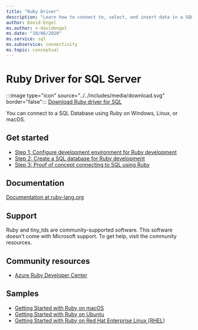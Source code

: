 ```yaml
---
title: "Ruby Driver"
description: "Learn how to connect to, select, and insert data in a SQL Database using Ruby on Windows, Linux, or macOS."
author: David-Engel
ms.author: v-davidengel
ms.date: "10/06/2020"
ms.service: sql
ms.subservice: connectivity
ms.topic: conceptual
---
```

# Ruby Driver for SQL Server

:::image type="icon" source="../../includes/media/download.svg" border="false"::: [Download Ruby driver for SQL](../sql-connection-libraries.md#anchor-20-drivers-relational-access)

You can connect to a SQL Database using Ruby on Windows, Linux, or macOS.
  
## Get started  

* [Step 1: Configure development environment for Ruby development](step-1-configure-development-environment-for-ruby-development.md)  
* [Step 2: Create a SQL database for Ruby development](step-2-create-a-sql-database-for-ruby-development.md)  
* [Step 3: Proof of concept connecting to SQL using Ruby](step-3-proof-of-concept-connecting-to-sql-using-ruby.md)  
  
## Documentation  

[Documentation at ruby-lang.org](https://www.ruby-lang.org/en/documentation/)  
  
## Support

Ruby and tiny_tds are community-supported software. This software doesn't come with Microsoft support. To get help, visit the community resources.

## Community resources

* [Azure Ruby Developer Center](https://azure.microsoft.com/develop/ruby/)
  
## Samples

* [Getting Started with Ruby on macOS](https://www.microsoft.com/sql-server/developer-get-started/ruby/mac/)
* [Getting Started with Ruby on Ubuntu](https://www.microsoft.com/sql-server/developer-get-started/ruby/ubuntu/)
* [Getting Started with Ruby on Red Hat Enterprise Linux (RHEL)](https://www.microsoft.com/sql-server/developer-get-started/ruby/rhel/)
